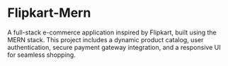 # Flipkart-Mern
A full-stack e-commerce application inspired by Flipkart, built using the MERN stack. This project includes a dynamic product catalog, user authentication, secure payment gateway integration, and a responsive UI for seamless shopping.
